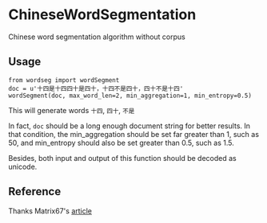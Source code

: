 # ChineseWordSegmentation
Chinese word segmentation algorithm without corpus

## Usage
```
from wordseg import wordSegment
doc = u'十四是十四四十是四十，十四不是四十，四十不是十四'
wordSegment(doc, max_word_len=2, min_aggregation=1, min_entropy=0.5)
```

This will generate words `十四`, `四十`, `不是`

In fact, `doc` should be a long enough document string for better results. In that condition, the min_aggregation should be set far greater than 1, such as 50, and min_entropy should also be set greater than 0.5, such as 1.5.

Besides, both input and output of this function should be decoded as unicode.

## Reference

Thanks Matrix67's [article](http://www.matrix67.com/blog/archives/5044)